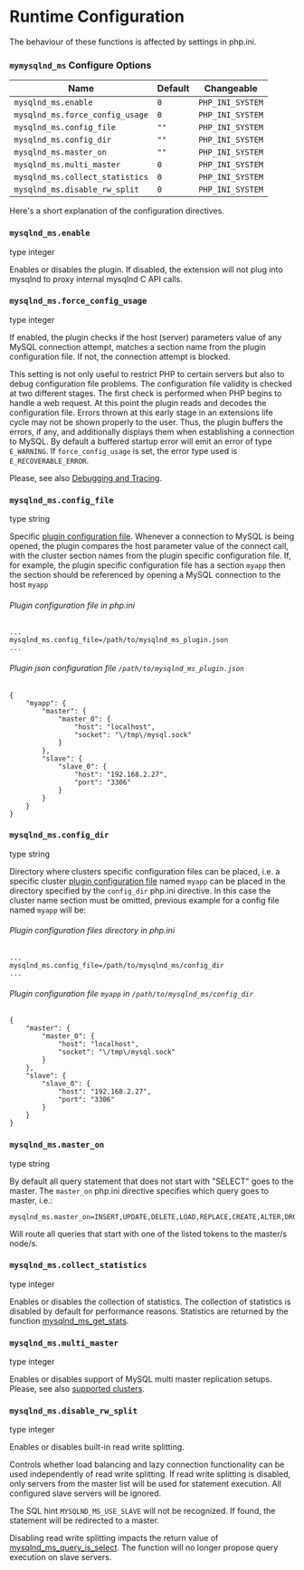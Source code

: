 # Runtime Configuration
The behaviour of these functions is affected by settings in php.ini.

### `mymysqlnd_ms` Configure Options

Name | Default | Changeable
--- | --- | --- |
`mysqlnd_ms.enable` | `0` | `PHP_INI_SYSTEM`
`mysqlnd_ms.force_config_usage` | `0` | `PHP_INI_SYSTEM`
`mysqlnd_ms.config_file` | `""` | `PHP_INI_SYSTEM`
`mysqlnd_ms.config_dir` | `""` | `PHP_INI_SYSTEM`
`mysqlnd_ms.master_on` | `""` | `PHP_INI_SYSTEM`
`mysqlnd_ms.multi_master` | `0` | `PHP_INI_SYSTEM`
`mysqlnd_ms.collect_statistics` | `0` | `PHP_INI_SYSTEM`
`mysqlnd_ms.disable_rw_split` | `0` | `PHP_INI_SYSTEM`

Here's a short explanation of the configuration directives.

### `mysqlnd_ms.enable` 
type integer

Enables or disables the plugin. If disabled, the extension will not plug into mysqlnd to proxy internal mysqlnd C API calls.

### `mysqlnd_ms.force_config_usage` 
type integer

If enabled, the plugin checks if the host (server) parameters value of any MySQL connection attempt, matches a section name from the plugin configuration file. If not, the connection attempt is blocked.

This setting is not only useful to restrict PHP to certain servers but also to debug configuration file problems. The configuration file validity is checked at two different stages. The first check is performed when PHP begins to handle a web request. At this point the plugin reads and decodes the configuration file. Errors thrown at this early stage in an extensions life cycle may not be shown properly to the user. Thus, the plugin buffers the errors, if any, and additionally displays them when establishing a connection to MySQL. By default a buffered startup error will emit an error of type `E_WARNING`. If `force_config_usage` is set, the error type used is `E_RECOVERABLE_ERROR`.

Please, see also [Debugging and Tracing](REFA:../PLUGIN-CONFIGURATION-FILE.md).

### `mysqlnd_ms.config_file`
type string

Specific [plugin configuration file](REFA:../PLUGIN-CONFIGURATION-FILE.md). Whenever a connection to MySQL is being opened, the plugin compares the host parameter value of the connect call, with the cluster section names from the plugin specific configuration file. If, for example, the plugin specific configuration file has a section `myapp` then the section should be referenced by opening a MySQL connection to the host `myapp`

###### Plugin configuration file in php.ini
```
...
mysqlnd_ms.config_file=/path/to/mysqlnd_ms_plugin.json
...
```
###### Plugin json configuration file `/path/to/mysqlnd_ms_plugin.json`
```
{
    "myapp": {
        "master": {
            "master_0": {
                "host": "localhost",
                "socket": "\/tmp\/mysql.sock"
            }
        },
        "slave": {
            "slave_0": {
                "host": "192.168.2.27",
                "port": "3306"
            }
        }
    }
}
```
### `mysqlnd_ms.config_dir`
type string

Directory where clusters specific configuration files can be placed, i.e. a specific cluster [plugin configuration file](REFA:../PLUGIN-CONFIGURATION-FILE.md) named `myapp` can be placed in the directory specified by the `config_dir` php.ini directive. In this case the cluster name section must be omitted, previous example for a config file named `myapp` will be:

###### Plugin configuration files directory in php.ini
```
...
mysqlnd_ms.config_file=/path/to/mysqlnd_ms/config_dir
...
```
###### Plugin configuration file `myapp` in `/path/to/mysqlnd_ms/config_dir`
```
{
    "master": {
        "master_0": {
            "host": "localhost",
            "socket": "\/tmp\/mysql.sock"
        }
    },
    "slave": {
        "slave_0": {
            "host": "192.168.2.27",
            "port": "3306"
        }
    }
}
```

### `mysqlnd_ms.master_on`
type string

By default all query statement that does not start with "SELECT" goes to the master. The `master_on` php.ini directive specifies which query goes to master, i.e.:

```
mysqlnd_ms.master_on=INSERT,UPDATE,DELETE,LOAD,REPLACE,CREATE,ALTER,DROP,TRUNCATE,RENAME,LOCK,UNLOCK,CALL
```
Will route all queries that start with one of the listed tokens to the master/s node/s.

### `mysqlnd_ms.collect_statistics`
type integer

Enables or disables the collection of statistics. The collection of statistics is disabled by default for performance reasons. Statistics are returned by the function [mysqlnd_ms_get_stats](REF:../MYSQLND_MS-FUNCTIONS/).

### `mysqlnd_ms.multi_master`
type integer

Enables or disables support of MySQL multi master replication setups. Please, see also [supported clusters](REF:../CONCEPTS/).

### `mysqlnd_ms.disable_rw_split`
type integer

Enables or disables built-in read write splitting.

Controls whether load balancing and lazy connection functionality can be used independently of read write splitting. If read write splitting is disabled, only servers from the master list will be used for statement execution. All configured slave servers will be ignored.

The SQL hint `MYSQLND_MS_USE_SLAVE` will not be recognized. If found, the statement will be redirected to a master.

Disabling read write splitting impacts the return value of [mysqlnd_ms_query_is_select](REF:../MYSQLND_MS-FUNCTIONS/). The function will no longer propose query execution on slave servers.

